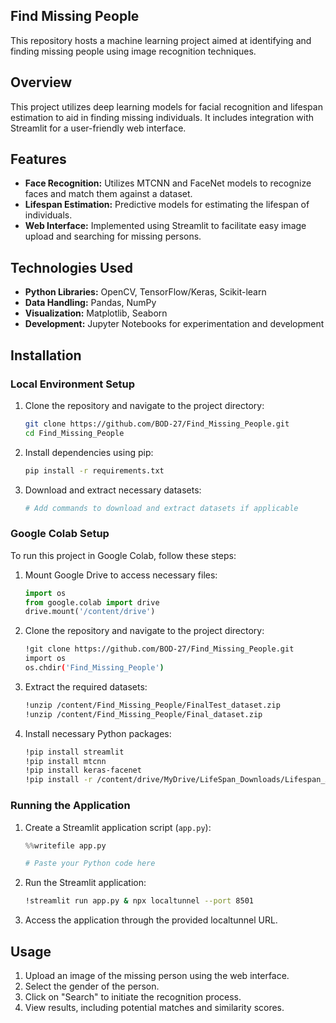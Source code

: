 ## Find Missing People

This repository hosts a machine learning project aimed at identifying and finding missing people using image recognition techniques.

## Overview

This project utilizes deep learning models for facial recognition and lifespan estimation to aid in finding missing individuals. It includes integration with Streamlit for a user-friendly web interface.

## Features

- **Face Recognition:** Utilizes MTCNN and FaceNet models to recognize faces and match them against a dataset.
- **Lifespan Estimation:** Predictive models for estimating the lifespan of individuals.
- **Web Interface:** Implemented using Streamlit to facilitate easy image upload and searching for missing persons.

## Technologies Used

- **Python Libraries:** OpenCV, TensorFlow/Keras, Scikit-learn
- **Data Handling:** Pandas, NumPy
- **Visualization:** Matplotlib, Seaborn
- **Development:** Jupyter Notebooks for experimentation and development

## Installation

### Local Environment Setup

1. Clone the repository and navigate to the project directory:

    ```bash
    git clone https://github.com/BOD-27/Find_Missing_People.git
    cd Find_Missing_People
    ```

2. Install dependencies using pip:

    ```bash
    pip install -r requirements.txt
    ```

3. Download and extract necessary datasets:

    ```bash
    # Add commands to download and extract datasets if applicable
    ```

### Google Colab Setup

To run this project in Google Colab, follow these steps:

1. Mount Google Drive to access necessary files:

    ```python
    import os
    from google.colab import drive
    drive.mount('/content/drive')
    ```

2. Clone the repository and navigate to the project directory:

    ```bash
    !git clone https://github.com/BOD-27/Find_Missing_People.git
    import os
    os.chdir('Find_Missing_People')
    ```

3. Extract the required datasets:

    ```bash
    !unzip /content/Find_Missing_People/FinalTest_dataset.zip
    !unzip /content/Find_Missing_People/Final_dataset.zip
    ```

4. Install necessary Python packages:

    ```bash
    !pip install streamlit
    !pip install mtcnn
    !pip install keras-facenet
    !pip install -r /content/drive/MyDrive/LifeSpan_Downloads/Lifespan_Age_Transformation_Synthesis/requirements.txt
    ```

### Running the Application

1. Create a Streamlit application script (`app.py`):

    ```python
    %%writefile app.py

    # Paste your Python code here
    ```

2. Run the Streamlit application:

    ```bash
    !streamlit run app.py & npx localtunnel --port 8501
    ```

3. Access the application through the provided localtunnel URL.

## Usage

1. Upload an image of the missing person using the web interface.
2. Select the gender of the person.
3. Click on "Search" to initiate the recognition process.
4. View results, including potential matches and similarity scores.
